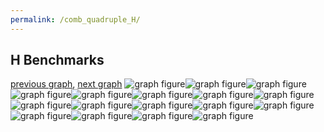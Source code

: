 ```yaml
---
permalink: /comb_quadruple_H/
---
```



## H Benchmarks

[previous graph](../comb_quadruple_FLOYD/), [next graph](../comb_quadruple_JSOND/)
![graph figure](./images/quadruple/H/H-A_box.png)![graph figure](./images/quadruple/H/H-AVL_box.png)![graph figure](./images/quadruple/H/H-CYPHERD_box.png)![graph figure](./images/quadruple/H/H-EGG_box.png)![graph figure](./images/quadruple/H/H-F_box.png)![graph figure](./images/quadruple/H/H-FACE_box.png)![graph figure](./images/quadruple/H/H-FLOYD_box.png)![graph figure](./images/quadruple/H/H-H_box.png)![graph figure](./images/quadruple/H/H-JSOND_box.png)![graph figure](./images/quadruple/H/H-K_box.png)![graph figure](./images/quadruple/H/H-O_box.png)![graph figure](./images/quadruple/H/H-PDFD_box.png)![graph figure](./images/quadruple/H/H-RB_box.png)![graph figure](./images/quadruple/H/H-ROD_box.png)![graph figure](./images/quadruple/H/H-SMATRIX_box.png)![graph figure](./images/quadruple/H/H-SORTD_box.png)![graph figure](./images/quadruple/H/H-ZB_box.png)